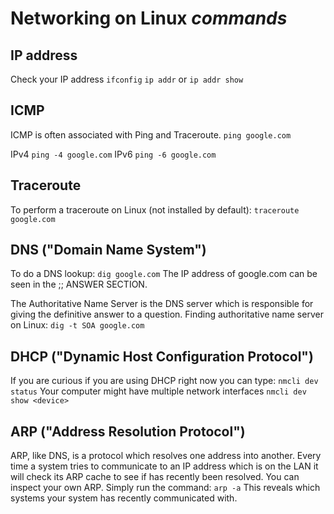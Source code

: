 # Networking on Linux *commands*

## IP address

Check your IP address
`ifconfig`
`ip addr` or `ip addr show`

## ICMP

ICMP is often associated with Ping and Traceroute.
`ping google.com`

IPv4
`ping -4 google.com`
IPv6
`ping -6 google.com`

## Traceroute

To perform a traceroute on Linux (not installed by default):
`traceroute google.com`

## DNS ("Domain Name System")

To do a DNS lookup:
`dig google.com` The IP address of google.com can be seen in the ;; ANSWER SECTION.

The Authoritative Name Server is the DNS server which is responsible for giving the definitive answer to a question. Finding authoritative name server on Linux:
`dig -t SOA google.com`

## DHCP ("Dynamic Host Configuration Protocol")

If you are curious if you are using DHCP right now you can type:
`nmcli dev status`
Your computer might have multiple network interfaces
`nmcli dev show <device>`

## ARP ("Address Resolution Protocol")

ARP, like DNS, is a protocol which resolves one address into another. Every time a system tries to communicate to an IP address which is on the LAN it will check its ARP cache to see if has recently been resolved.
You can inspect your own ARP. Simply run the command:
`arp -a`
This reveals which systems your system has recently communicated with.
